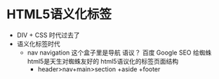 # HTML5语义化标签

- DIV + CSS 时代过去了
- 语义化标签时代
  - nav navigation 这个盒子里是导航
    语议？ 百度 Google SEO 给蜘蛛
    html5是天生对蜘蛛友好的
    html5语议化的标签页面结构
    - header>nav+main>section +aside +footer